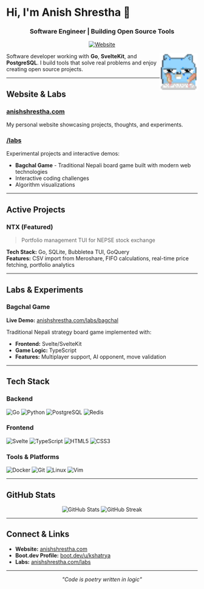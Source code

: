 # Hi, I'm Anish Shrestha 👋

<div align="center">
  <h3>Software Engineer | Building Open Source Tools</h3>
  <p>
    <a href="https://anishshrestha.com" target="_blank">
      <img src="https://img.shields.io/badge/Website-anishshrestha.com-blue?style=for-the-badge" alt="Website"/>
    </a>
  </p>
</div>

<img align="right" height="100" width="100" src="./typing-furiously.gif" alt="gopher-eye-role">

Software developer working with **Go**, **SvelteKit**, and **PostgreSQL**. I build tools that solve real problems and enjoy creating open source projects.

---

## Website & Labs

### [anishshrestha.com](https://anishshrestha.com)

My personal website showcasing projects, thoughts, and experiments.

### [/labs](https://anishshrestha.com/labs)

Experimental projects and interactive demos:

- **Bagchal Game** - Traditional Nepali board game built with modern web technologies
- Interactive coding challenges
- Algorithm visualizations

---

## Active Projects

### NTX (Featured)
> Portfolio management TUI for NEPSE stock exchange

**Tech Stack:** Go, SQLite, Bubbletea TUI, GoQuery  
**Features:** CSV import from Meroshare, FIFO calculations, real-time price fetching, portfolio analytics

---

## Labs & Experiments

### Bagchal Game

**Live Demo:** [anishshrestha.com/labs/bagchal](https://anishshrestha.com/labs/bagchal)

Traditional Nepali strategy board game implemented with:

- **Frontend:** Svelte/SvelteKit
- **Game Logic:** TypeScript
- **Features:** Multiplayer support, AI opponent, move validation

---

## Tech Stack

### Backend

![Go](https://img.shields.io/badge/Go-00ADD8?style=for-the-badge&logo=go&logoColor=white)
![Python](https://img.shields.io/badge/Python-3776AB?style=for-the-badge&logo=python&logoColor=white)
![PostgreSQL](https://img.shields.io/badge/PostgreSQL-316192?style=for-the-badge&logo=postgresql&logoColor=white)
![Redis](https://img.shields.io/badge/Redis-DC382D?style=for-the-badge&logo=redis&logoColor=white)

### Frontend

![Svelte](https://img.shields.io/badge/Svelte-FF3E00?style=for-the-badge&logo=svelte&logoColor=white)
![TypeScript](https://img.shields.io/badge/TypeScript-007ACC?style=for-the-badge&logo=typescript&logoColor=white)
![HTML5](https://img.shields.io/badge/HTML5-E34F26?style=for-the-badge&logo=html5&logoColor=white)
![CSS3](https://img.shields.io/badge/CSS3-1572B6?style=for-the-badge&logo=css3&logoColor=white)

### Tools & Platforms

![Docker](https://img.shields.io/badge/Docker-2496ED?style=for-the-badge&logo=docker&logoColor=white)
![Git](https://img.shields.io/badge/Git-F05032?style=for-the-badge&logo=git&logoColor=white)
![Linux](https://img.shields.io/badge/Linux-FCC624?style=for-the-badge&logo=linux&logoColor=black)
![Vim](https://img.shields.io/badge/Vim-019733?style=for-the-badge&logo=vim&logoColor=white)

---

## GitHub Stats

<div align="center">
  <img src="https://github-readme-stats.vercel.app/api?username=VoidArchive&show_icons=true&theme=radical&hide_border=true" alt="GitHub Stats" />
  <img src="https://github-readme-streak-stats.herokuapp.com/?user=VoidArchive&theme=radical&hide_border=true" alt="GitHub Streak" />
</div>

---

## Connect & Links

- **Website:** [anishshrestha.com](https://anishshrestha.com)
- **Boot.dev Profile:** [boot.dev/u/kshatrya](https://www.boot.dev/u/kshatrya)
- **Labs:** [anishshrestha.com/labs](https://anishshrestha.com/labs)

---

<div align="center">
  <i>"Code is poetry written in logic"</i>
</div>
